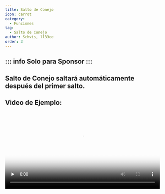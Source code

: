 ```yaml
---
title: Salto de Conejo
icon: carrot
category:
  - Funciones
tag:
  - Salto de Conejo
author: Schvis, ll33ee
order: 3
---
```

::: info Solo para Sponsor
:::
---
## Salto de Conejo saltará automáticamente después del primer salto.

## Video de Ejemplo:

<video controls preload="none" width="100%" poster="https://nextcloud.atruicardona.xyz/s/5NYq9Rcf7852oJD/preview"><source src="https://nextcloud.atruicardona.xyz/s/5NYq9Rcf7852oJD/download" type="video/mp4"></video>
